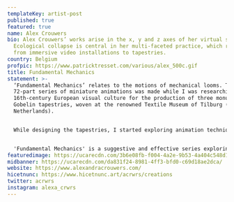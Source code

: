 ```yaml
---
templateKey: artist-post
published: true
featured: true
name: Alex Crouwers
bio: Alex Crouwers’ works arise in the x, y and z axes of her virtual studio.
  Ecological collapse is central in her multi-faceted practice, which ranges
  from immersive video installations to tapestries.
country: Belgium
profpic: https://www.patricktresset.com/various/alex_500c.gif
title: Fundamental Mechanics
statement: >-
  ‘Fundamental Mechanics’ relates to the motions of mechanical looms. This
  72-part series of miniature animations was made while I was researching
  16th-century European visual culture for the production of three monumental
  Gobelin tapestries, woven at the renowned Textile Museum of Tilburg (The
  Netherlands). 


  While designing the tapestries, I started exploring animation techniques using consumer technology. With the Instagram Stories feature on my old iPhone, I constructed rebus-like 'emblema', inspired by 16th-century alchemic emblem books. These ultra-short works combine emoji and .gif stickers pulled from the Giphy platform, including my own, now defunct, Giphy artist account, which accumulated over 195 million views in just 9 months.


  'Fundamental Mechanics' is a suggestive and effective series exploring non-linearity, non-spaces, portals, choices, and cognition, weaving a bridge across 500 years of art history.
featuredimage: https://ucarecdn.com/3b6e08fb-f004-4a2e-9b53-4a404c548d1f/
midbanner: https://ucarecdn.com/da831f24-8981-4ff3-bfd0-c69d18ae2dca/
website: https://www.alexandracrouwers.com/
hicetnunc: https://www.hicetnunc.art/acrwrs/creations
twitter: acrwrs
instagram: alexa_crwrs
---
```

